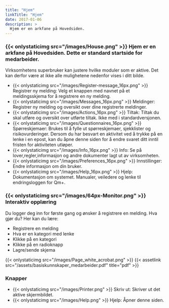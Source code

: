 ```yaml
---
title: "Hjem"
linkTitle: "Hjem"
date: 2017-01-06
description: >
  Hjem er en arkfane på Hovedsiden. 
---
```


### {{< onlystaticimg src="/images/House.png" >}} Hjem er en arkfane på Hovedsiden. Dette er standard startside for medarbeider.

Virksomhetens superbruker kan justere hvilke moduler som er aktive. Det kan derfor være at ikke alle mulighetene nedenfor vises i ditt bilde.

- {{< onlystaticimg src="/images/Register-message_16px.png" >}} Registrer ny melding: Velg et knappen med navnet på et meldingsskjema for å registrere en ny melding.
- {{< onlystaticimg src="/images/Messages_16px.png" >}} Meldinger: Registrer ny melding og oversikt over dine registrerte meldinger.
- {{< onlystaticimg src="/images/Actions_16px.png" >}} Tiltak: Tiltak du skal utføre og oversikt over utførte tiltak. Ikke med i standardversjonen.
- {{< onlystaticimg src="/images/Questionnaires_16px.png" >}} Spørreskjemaer: Brukes til å fylle ut spørreskjemaer, sjekklister og risikovurderinger. Dersom du har besvart en aktivitet ved å trykke på en lenke i en epost, kan du åpne denne siden for å endre svaret ditt inntil fristen for aktiviteten utløper.
- {{< onlystaticimg src="/images/Info_16px.png" >}} Info: Se på lover,regler,informasjon og andre dokumenter lagt ut av virksomheten.
- {{< onlystaticimg src="/images/Preferences_16px.png" >}} Innstillinger: Endre informasjon om din bruker.
- {{< onlystaticimg src="/images/Help_16px.png" >}} Hjelp: Dokumentasjon om systemet. Manualer, veiledere og lenke til endringsloggen for Qm+.

### {{< onlystaticimg src="/images/64px-Monitor.png" >}} Interaktiv opplæring

Du logger deg inn for første gang og ønsker å registrere en melding. Hva gjør du? Her kan du lære:

- Registrere en melding
- Hva er en kategori med lenke
- Klikke på en kategori
- Klikke på en radioknapp
- Lagre/sende skjema

{{< onlystaticimg src="/images/Page_white_acrobat.png" >}} 
{{< assetlink src="/assets/basiskunnskaper_medarbeider.pdf" title="pdf" >}}

### Knapper

- {{< onlystaticimg src="/images/Printer.png" >}} Skriv ut: Skriver ut det aktive skjermbildet.
- {{< onlystaticimg src="/images/Help.png" >}} Hjelp: Åpner denne siden.
